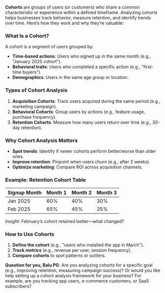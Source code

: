 **Cohorts** are groups of users (or customers) who share a common characteristic or experience within a defined timeframe. Analyzing cohorts helps businesses track behavior, measure retention, and identify trends over time. Here’s how they work and why they’re valuable:

### **What Is a Cohort?**
A cohort is a segment of users grouped by:
- **Time-based actions**: Users who signed up in the same month (e.g., "January 2025 cohort").
- **Behavioral traits**: Users who completed a specific action (e.g., "first-time buyers").
- **Demographics**: Users in the same age group or location.

### **Types of Cohort Analysis**
1. **Acquisition Cohorts**: Track users acquired during the same period (e.g., marketing campaign).
2. **Behavioral Cohorts**: Group users by actions (e.g., feature usage, purchase frequency).
3. **Retention Cohorts**: Measure how many users return over time (e.g., 30-day retention).

### **Why Cohort Analysis Matters**
- **Spot trends**: Identify if newer cohorts perform better/worse than older ones.
- **Improve retention**: Pinpoint when users churn (e.g., after 2 weeks).
- **Optimize marketing**: Compare ROI across acquisition channels.

### **Example: Retention Cohort Table**


| Signup Month | Month 1 | Month 2 | Month 3 |
|--------------|---------|---------|---------|
| Jan 2025      | 60%     | 40%     | 30%     |
| Feb 2025      | 65%     | 45%     | 35%     |

*Insight*: February’s cohort retained better—what changed?

### **How to Use Cohorts**
1. **Define the cohort** (e.g., "users who installed the app in March").
2. **Track metrics** (e.g., revenue per user, session frequency).
3. **Compare cohorts** to spot patterns or outliers.

**Question for you, Balu PG**:
Are you analyzing cohorts for a specific goal (e.g., improving retention, measuring campaign success)? Or would you like help setting up a cohort analysis framework for your business? For example, are you tracking app users, e-commerce customers, or SaaS subscribers?
